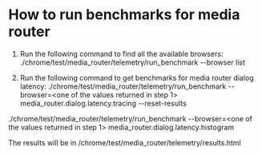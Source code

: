 <!-- Copyright 2016 The Chromium Authors. All rights reserved.
     Use of this source code is governed by a BSD-style license that can be
     found in the LICENSE file.
-->

# How to run benchmarks for media router
1. Run the following command to find all the available browsers:
./chrome/test/media_router/telemetry/run_benchmark --browser list

2. Run the following command to get benchmarks for media router dialog latency:
./chrome/test/media_router/telemetry/run_benchmark --browser=<one of the values returned in step 1> media_router.dialog.latency.tracing --reset-results

./chrome/test/media_router/telemetry/run_benchmark --browser=<one of the values returned in step 1> media_router.dialog.latency.histogram

The results will be in <chromium src folder>/chrome/test/media_router/telemetry/results.html
